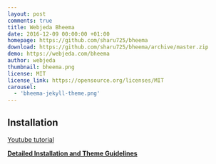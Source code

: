 ```yaml
---
layout: post
comments: true
title: Webjeda Bheema
date: 2016-12-09 00:00:00 +01:00
homepage: https://github.com/sharu725/bheema
download: https://github.com/sharu725/bheema/archive/master.zip
demo: https://webjeda.com/bheema
author: webjeda
thumbnail: bheema.png
license: MIT
license_link: https://opensource.org/licenses/MIT
carousel:
  - 'bheema-jekyll-theme.png'
---
```


## Installation

[Youtube tutorial](https://www.youtube.com/embed/T2nx6tj-ZH4)

[**Detailed Installation and Theme Guidelines**](https://blog.webjeda.com/jekyll-themes/)
